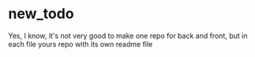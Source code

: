 # new_todo

Yes, I know, it's not very good to make one repo for back and front, but in each file yours repo with its own readme file
